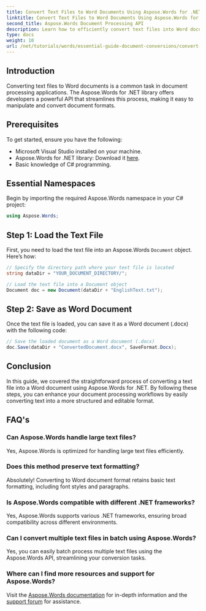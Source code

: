 ```yaml
---
title: Convert Text Files to Word Documents Using Aspose.Words for .NET
linktitle: Convert Text Files to Word Documents Using Aspose.Words for .NET
second_title: Aspose.Words Document Processing API
description: Learn how to efficiently convert text files into Word documents using the Aspose.Words for .NET library. This step-by-step guide covers prerequisites and code examples.
type: docs
weight: 10
url: /net/tutorials/words/essential-guide-document-conversions/convert-text-files-to-word-documents/
---
```

## Introduction

Converting text files to Word documents is a common task in document processing applications. The Aspose.Words for .NET library offers developers a powerful API that streamlines this process, making it easy to manipulate and convert document formats.

## Prerequisites

To get started, ensure you have the following:
- Microsoft Visual Studio installed on your machine.
- Aspose.Words for .NET library: Download it [here](https://releases.aspose.com/words/net/).
- Basic knowledge of C# programming.

## Essential Namespaces

Begin by importing the required Aspose.Words namespace in your C# project:

```csharp
using Aspose.Words;
```

## Step 1: Load the Text File

First, you need to load the text file into an Aspose.Words `Document` object. Here’s how:

```csharp
// Specify the directory path where your text file is located
string dataDir = "YOUR_DOCUMENT_DIRECTORY/";

// Load the text file into a Document object
Document doc = new Document(dataDir + "EnglishText.txt");
```

## Step 2: Save as Word Document

Once the text file is loaded, you can save it as a Word document (.docx) with the following code:

```csharp
// Save the loaded document as a Word document (.docx)
doc.Save(dataDir + "ConvertedDocument.docx", SaveFormat.Docx);
```

## Conclusion

In this guide, we covered the straightforward process of converting a text file into a Word document using Aspose.Words for .NET. By following these steps, you can enhance your document processing workflows by easily converting text into a more structured and editable format.

## FAQ's

### Can Aspose.Words handle large text files?
Yes, Aspose.Words is optimized for handling large text files efficiently.

### Does this method preserve text formatting?
Absolutely! Converting to Word document format retains basic text formatting, including font styles and paragraphs.

### Is Aspose.Words compatible with different .NET frameworks?
Yes, Aspose.Words supports various .NET frameworks, ensuring broad compatibility across different environments.

### Can I convert multiple text files in batch using Aspose.Words?
Yes, you can easily batch process multiple text files using the Aspose.Words API, streamlining your conversion tasks.

### Where can I find more resources and support for Aspose.Words?
Visit the [Aspose.Words documentation](https://reference.aspose.com/words/net/) for in-depth information and the [support forum](https://forum.aspose.com/c/words/8) for assistance.
